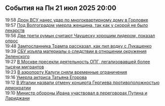 <h2>События на Пн 21 июл 2025 20:00</h2><!--2025-07-21 19:58:43-->
<div class="rssn">
  <div><span class="smaller gray hspace">19:58</span> <a class="nodecor" href="https://ria.ru/20250721/dron-2030493148.html">Дрон ВСУ нанес удар по многоквартирному дому в Горловке</a></div>
</div>
<div class="rssn">
  <div><span class="smaller gray hspace">19:57</span> <a class="nodecor" href="https://ria.ru/20250721/sk-2030492987.html">Под Волгоградом умерла женщина, так как у скорой не было лекарств</a></div>
</div>
<div class="rssn">
  <div><span class="smaller gray hspace">19:56</span> <a class="nodecor" href="https://ria.ru/20250721/opros-2030492835.html">Две трети румын считают Чаушеску хорошим лидером, показал опрос</a></div>
</div>
<div class="rssn">
  <div><span class="smaller gray hspace">19:48</span> <a class="nodecor" href="https://ria.ru/20250721/tramp-2030491563.html">Зампосланника Трампа рассказал, как пил водку с Лукашенко</a></div>
</div>
<div class="rssn">
  <div><span class="smaller gray hspace">19:39</span> <a class="nodecor" href="https://ria.ru/20250721/ukraina-2030489470.html">СБУ изъяла материалы о следствии в отношении окружения Зеленского</a></div>
</div>
<div class="rssn">
  <div><span class="smaller gray hspace">19:27</span> <a class="nodecor" href="https://ria.ru/20250721/moskva-2030487298.html">В Москве пресекли деятельность ОПГ, легализовавшей более тысячи мигрантов</a></div>
</div>
<div class="rssn">
  <div><span class="smaller gray hspace">19:23</span> <a class="nodecor" href="https://ria.ru/20250721/aeroport-2030487097.html">В аэропорту Калуги сняли временные ограничения</a></div>
</div>
<div class="rssn">
  <div><span class="smaller gray hspace">19:16</span> <a class="nodecor" href="https://ria.ru/20250721/chp-2030486094.html">Умерла актриса Татьяна Егорова</a></div>
</div>
<div class="rssn">
  <div><span class="smaller gray hspace">19:12</span> <a class="nodecor" href="https://ria.ru/20250721/oppozitsija-2030484908.html">В Италии назвали отмену концерта Гергиева противоположностью демократии</a></div>
</div>
<div class="rssn">
  <div><span class="smaller gray hspace">19:10</span> <a class="nodecor" href="https://ria.ru/20250721/rossiya-2030484410.html">Министр обороны Ирана участвовал в переговорах Путина и Лариджани</a></div>
</div>